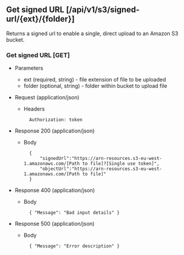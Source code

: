 ﻿



    
## Get signed URL [/api/v1/s3/signed-url/{ext}/{folder}]

Returns a signed url to enable a single, direct upload to an Amazon S3 bucket.
    
### Get signed URL [GET]

+ Parameters

    + ext (required, string) - file extension of file to be uploaded
    + folder (optional, string) - folder within bucket to upload file

+ Request (application/json)

    + Headers
    
            Authorization: token
            
+ Response 200 (application/json)

    + Body
    
            {
                "signedUrl":"https://arn-resources.s3-eu-west-1.amazonaws.com/[Path to file]?[Single use token]",
                "objectUrl":"https://arn-resources.s3-eu-west-1.amazonaws.com/[Path to file]"
            }

+ Response 400 (application/json)

    + Body
    
            { "Message": "Bad input details" }
  
+ Response 500 (application/json)

    + Body
    
            { "Message": "Error description" }





